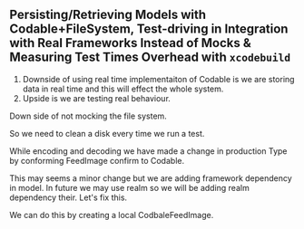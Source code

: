 ## Persisting/Retrieving Models with Codable+FileSystem, Test-driving in Integration with Real Frameworks Instead of Mocks & Measuring Test Times Overhead with `xcodebuild`

1. Downside of using real time implementaiton of Codable is we are storing data in real time and this will effect the  whole system.
2. Upside is we are testing real behaviour.

Down side of not mocking the file system.

So we need to clean a disk every time we run a test.

While encoding and decoding we have made a change in production Type by conforming FeedImage confirm to Codable.

This may seems a minor change but we are adding framework dependency in model.
In future we may use realm so we will be adding realm dependency their.
Let's fix this.

We can do this by creating a local CodbaleFeedImage.

